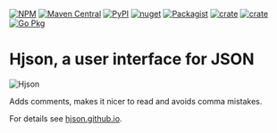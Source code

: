 [![NPM](https://img.shields.io/npm/v/hjson.svg?style=flat-square)](https://www.npmjs.com/package/hjson)
[![Maven Central](https://img.shields.io/maven-central/v/org.hjson/hjson.svg?style=flat-square)](https://search.maven.org/#search&#124;ga&#124;1&#124;g%3A%22org.hjson%22%20a%3A%22hjson%22)
[![PyPI](https://img.shields.io/pypi/v/hjson.svg?style=flat-square)](https://pypi.python.org/pypi/hjson)
[![nuget](https://img.shields.io/nuget/v/Hjson.svg?style=flat-square)](https://www.nuget.org/packages/Hjson/)
[![Packagist](https://img.shields.io/packagist/v/laktak/hjson.svg?style=flat-square)](https://packagist.org/packages/laktak/hjson)
[![crate](https://img.shields.io/crates/v/serde-hjson.svg)](https://crates.io/crates/serde-hjson)
[![crate](https://img.shields.io/crates/v/deser-hjson.svg)](https://crates.io/crates/deser-hjson)
[![Go Pkg](https://img.shields.io/github/release/hjson/hjson-go.svg?style=flat-square&label=go-pkg)](https://github.com/hjson/hjson-go/releases)

# Hjson, a user interface for JSON

![Hjson](https://hjson.github.io/icon/hjson-xs.png)

Adds comments, makes it nicer to read and avoids comma mistakes.

For details see [hjson.github.io](https://hjson.github.io).
